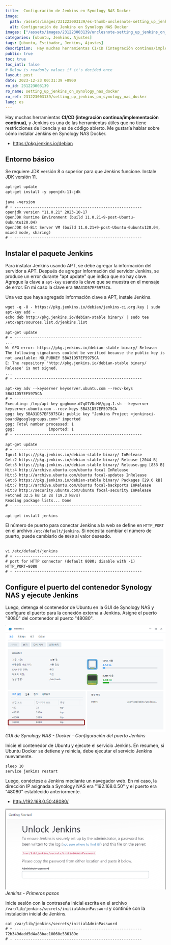 ```yaml
---
title:  Configuración de Jenkins en Synology NAS Docker
image:
  path: /assets/images/231223003139/es-thumb-unclesnote-setting_up_jenkins_on_synology_nas_docker.png
  alt: Configuración de Jenkins en Synology NAS Docker
images: ["/assets/images/231223003139/unclesnote-setting_up_jenkins_on_synology_nas_docker-synology_nas_gui-docker-jenkins_port_settings.png", "/assets/images/231223003139/unclesnote-setting_up_jenkins_on_synology_nas_docker-jenkins-getting_started.png"]
categories: [ubuntu, Jenkins, Ajustes]
tags: [ubuntu, Estibador, Jenkins, Ajustes]
description:  Hay muchas herramientas CI/CD (integración continua/implementación continua), y Jenkins es una de las herramientas útiles que no tiene restricciones de
public: true
toc: true
toc_intl: false
# Below is readonly values if it's decided once
layout: post
date: 2023-12-23 00:31:39 +0900
ro_id: 231223003139
ro_name: setting_up_jenkins_on_synology_nas_docker
ro_ref: 231223003139/setting_up_jenkins_on_synology_nas_docker
lang: es
---
```

Hay muchas herramientas **CI/CD (integración continua/implementación continua)**, y Jenkins es una de las herramientas útiles que no tiene restricciones de licencia y es de código abierto. Me gustaría hablar sobre cómo instalar Jenkins en Synology NAS Docker.  
- https://pkg.jenkins.io/debian

## Entorno básico
Se requiere JDK versión 8 o superior para que Jenkins funcione. Instale JDK versión 11.  

```shell
apt-get update
apt-get install -y openjdk-11-jdk

java -version
# + --------------------------------------------------------
openjdk version "11.0.21" 2023-10-17
OpenJDK Runtime Environment (build 11.0.21+9-post-Ubuntu-0ubuntu120.04)
OpenJDK 64-Bit Server VM (build 11.0.21+9-post-Ubuntu-0ubuntu120.04, mixed mode, sharing)
# - --------------------------------------------------------

```
## Instalar el paquete Jenkins
Para instalar Jenkins usando APT, se debe agregar la información del servidor a APT. Después de agregar información del servidor Jenkins, se produce un error durante "apt update" que indica que no hay clave. Agregue la clave a `apt-key` usando la clave que se muestra en el mensaje de error. En mi caso la clave era `5BA31D57EF5975CA`.  

Una vez que haya agregado información clave a APT, instale Jenkins.  

```shell
wget -q -O - https://pkg.jenkins.io/debian/jenkins-ci.org.key | sudo apt-key add -
echo deb http://pkg.jenkins.io/debian-stable binary/ | sudo tee /etc/apt/sources.list.d/jenkins.list

apt-get update
# + --------------------------------------------------------
...
W: GPG error: https://pkg.jenkins.io/debian-stable binary/ Release: The following signatures couldnt be verified because the public key is not available: NO_PUBKEY 5BA31D57EF5975CA
E: The repository 'http://pkg.jenkins.io/debian-stable binary/ Release' is not signed.
...
# - --------------------------------------------------------

apt-key adv --keyserver keyserver.ubuntu.com --recv-keys 5BA31D57EF5975CA
# + --------------------------------------------------------
Executing: /tmp/apt-key-gpghome.d7qO7VDcMV/gpg.1.sh --keyserver keyserver.ubuntu.com --recv-keys 5BA31D57EF5975CA
gpg: key 5BA31D57EF5975CA: public key "Jenkins Project <jenkinsci-board@googlegroups.com>" imported
gpg: Total number processed: 1
gpg:               imported: 1
# - --------------------------------------------------------

apt-get update
# + --------------------------------------------------------
Ign:1 https://pkg.jenkins.io/debian-stable binary/ InRelease
Get:2 https://pkg.jenkins.io/debian-stable binary/ Release [2044 B]
Get:3 https://pkg.jenkins.io/debian-stable binary/ Release.gpg [833 B]
Hit:4 http://archive.ubuntu.com/ubuntu focal InRelease
Hit:5 http://archive.ubuntu.com/ubuntu focal-updates InRelease
Get:6 https://pkg.jenkins.io/debian-stable binary/ Packages [29.6 kB]
Hit:7 http://archive.ubuntu.com/ubuntu focal-backports InRelease
Hit:8 http://security.ubuntu.com/ubuntu focal-security InRelease
Fetched 32.5 kB in 2s (19.3 kB/s)
Reading package lists... Done
# - --------------------------------------------------------

apt-get install jenkins

```
El número de puerto para conectar Jenkins a la web se define en `HTTP_PORT` en el archivo `/etc/default/jenkins`. Si necesita cambiar el número de puerto, puede cambiarlo de `8080` al valor deseado.  

```shell

vi /etc/default/jenkins
# + --------------------------------------------------------
# port for HTTP connector (default 8080; disable with -1)
HTTP_PORT=8080
# - --------------------------------------------------------

```
## Configure el puerto del contenedor Synology NAS y ejecute Jenkins
Luego, detenga el contenedor de Ubuntu en la GUI de Synology NAS y configure el puerto para la conexión externa a Jenkins. Asigne el puerto "8080" del contenedor al puerto "48080".  

![GUI de Synology NAS - Docker - Configuración del puerto Jenkins](/assets/images/231223003139/unclesnote-setting_up_jenkins_on_synology_nas_docker-synology_nas_gui-docker-jenkins_port_settings.png)
_GUI de Synology NAS - Docker - Configuración del puerto Jenkins_

Inicie el contenedor de Ubuntu y ejecute el servicio Jenkins. En resumen, si Ubuntu Docker se detiene y reinicia, debe ejecutar el servicio Jenkins nuevamente.  

```shell
sleep 10
service jenkins restart
```
Luego, conéctese a Jenkins mediante un navegador web. En mi caso, la dirección IP asignada a Synology NAS era "192.168.0.50" y el puerto era "48080" establecido anteriormente.  
- http://192.168.0.50:48080/


![Jenkins - Primeros pasos](/assets/images/231223003139/unclesnote-setting_up_jenkins_on_synology_nas_docker-jenkins-getting_started.png)
_Jenkins - Primeros pasos_

Inicie sesión con la contraseña inicial escrita en el archivo `/var/lib/jenkins/secrets/initialAdminPassword` y continúe con la instalación inicial de Jenkins.  

```shell
cat /var/lib/jenkins/secrets/initialAdminPassword
# + --------------------------------------------------------
72b349dadd5d4a83bac10060e536189e
# - --------------------------------------------------------
```
